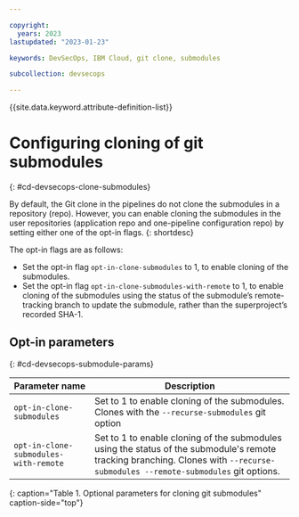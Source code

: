 ```yaml
---

copyright:
  years: 2023
lastupdated: "2023-01-23"

keywords: DevSecOps, IBM Cloud, git clone, submodules

subcollection: devsecops

---
```


{{site.data.keyword.attribute-definition-list}}

# Configuring cloning of git submodules
{: #cd-devsecops-clone-submodules}

By default, the Git clone in the pipelines do not clone the submodules in a repository (repo). However, you can enable cloning the submodules in the user repositories (application repo and one-pipeline configuration repo) by setting either one of the opt-in flags.
{: shortdesc}

The opt-in flags are as follows:

* Set the opt-in flag `opt-in-clone-submodules` to 1, to enable cloning of the submodules.
* Set the opt-in flag `opt-in-clone-submodules-with-remote` to 1, to enable cloning of the submodules using the status of the submodule’s remote-tracking branch to update the submodule, rather than the superproject’s recorded SHA-1.

## Opt-in parameters
{: #cd-devsecops-submodule-params}

| Parameter name | Description |
|-|-|
| `opt-in-clone-submodules` | Set to 1 to enable cloning of the submodules. Clones with the `--recurse-submodules` git option |
| `opt-in-clone-submodules-with-remote` | Set to 1 to enable cloning of the submodules using the status of the submodule's remote tracking branching. Clones with `--recurse-submodules --remote-submodules` git options.|
{: caption="Table 1. Optional parameters for cloning git submodules" caption-side="top"}
